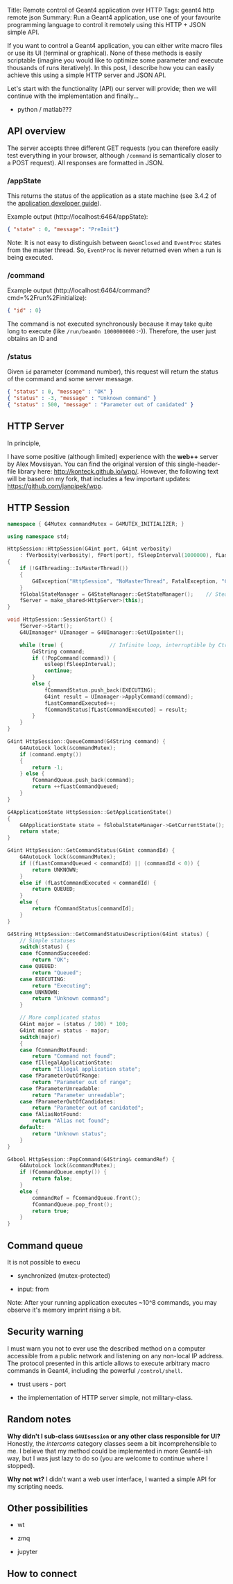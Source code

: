 Title: Remote control of Geant4 application over HTTP
Tags: geant4
    http
    remote
    json
Summary: Run a Geant4 application, use one of your favourite 
    programming language to control it remotely
    using this HTTP + JSON simple API.

If you want to control a Geant4 application,
you can either write macro files or use its UI (terminal
or graphical). None of these methods is easily scriptable
(imagine you would like to optimize some parameter and execute
thousands of runs iteratively). In this post, I describe how
you can easily achieve this using a simple HTTP server and
JSON API.

Let's start with the functionality (API) our server will provide;
then we will continue with the implementation and finally...
- python / matlab???

## API overview

The server accepts three different GET requests (you can therefore
easily test everything in your browser, although `/command` is semantically
closer to a POST request). All responses are formatted in JSON.

### /appState

This returns the status of the application as a state machine
(see 3.4.2 of the [application developer guide](https://geant4.web.cern.ch/geant4/UserDocumentation/UsersGuides/ForApplicationDeveloper/html/ch03s04.html#sect.Run.StateMac)).

Example output (http://localhost:6464/appState):

```json
{ "state" : 0, "message": "PreInit"}
```

Note: It is not easy to distinguish between `GeomClosed` and `EventProc` states
from the master thread. So, `EventProc` is never returned even when
a run is being executed.

### /command

Example output (http://localhost:6464/command?cmd=%2Frun%2Finitialize):

```json
{ "id" : 0}           
```

The command is not executed synchronously because it may take quite long
to execute (like `/run/beamOn 1000000000` :-)). Therefore, the user
just obtains an ID and 

### /status

Given `id` parameter (command number), this request will return the status of the command
and some server message.

```json
{ "status" : 0, "message" : "OK" }
{ "status" : -3, "message" : "Unknown command" }
{ "status" : 500, "message" : "Parameter out of canidated" }
```



## HTTP Server

In principle,  

I have some positive (although limited) experience with the **web++**
server by Alex Movsisyan. You can find the original version of this single-header-file
library here: <http://konteck.github.io/wpp/>. However, the following text
will be based on my fork, that includes a few important updates: <https://github.com/janpipek/wpp>.

## HTTP Session

```c++
namespace { G4Mutex commandMutex = G4MUTEX_INITIALIZER; }

using namespace std;

HttpSession::HttpSession(G4int port, G4int verbosity)
    : fVerbosity(verbosity), fPort(port), fSleepInterval(1000000), fLastCommandQueued(-1), fLastCommandExecuted(-1)
{
    if (!G4Threading::IsMasterThread())
    {
        G4Exception("HttpSession", "NoMasterThread", FatalException, "Cannot initialize HttpSession outside the master thread");
    }
    fGlobalStateManager = G4StateManager::GetStateManager();    // Steal thread-local variable.
    fServer = make_shared<HttpServer>(this);
}

void HttpSession::SessionStart() {
    fServer->Start();
    G4UImanager* UImanager = G4UImanager::GetUIpointer();

    while (true) {               // Infinite loop, interruptible by Ctrl-C
        G4String command;
        if (!PopCommand(command)) {
            usleep(fSleepInterval);
            continue;
        }
        else {
            fCommandStatus.push_back(EXECUTING);
            G4int result = UImanager->ApplyCommand(command);
            fLastCommandExecuted++;
            fCommandStatus[fLastCommandExecuted] = result;
        }
    }
}

G4int HttpSession::QueueCommand(G4String command) {
    G4AutoLock lock(&commandMutex);
    if (command.empty())
    {
        return -1;
    } else {
        fCommandQueue.push_back(command);
        return ++fLastCommandQueued;
    }
}

G4ApplicationState HttpSession::GetApplicationState()
{
    G4ApplicationState state = fGlobalStateManager->GetCurrentState();
    return state;
}

G4int HttpSession::GetCommandStatus(G4int commandId) {
    G4AutoLock lock(&commandMutex);
    if ((fLastCommandQueued < commandId) || (commandId < 0)) {
        return UNKNOWN;
    }
    else if (fLastCommandExecuted < commandId) {
        return QUEUED;
    }
    else {
        return fCommandStatus[commandId];
    }
}

G4String HttpSession::GetCommandStatusDescription(G4int status) {
    // Simple statuses
    switch(status) {
    case fCommandSucceeded:
        return "OK";
    case QUEUED:
        return "Queued";
    case EXECUTING:
        return "Executing";
    case UNKNOWN:
        return "Unknown command";
    }

    // More complicated status
    G4int major = (status / 100) * 100;
    G4int minor = status - major;
    switch(major)
    {
    case fCommandNotFound:
        return "Command not found";
    case fIllegalApplicationState:
        return "Illegal application state";
    case fParameterOutOfRange:
        return "Parameter out of range";
    case fParameterUnreadable:
        return "Parameter unreadable";
    case fParameterOutOfCandidates:
        return "Parameter out of canidated";
    case fAliasNotFound:
        return "Alias not found";
    default:
        return "Unknown status";
    }
}

G4bool HttpSession::PopCommand(G4String& commandRef) {
    G4AutoLock lock(&commandMutex);
    if (fCommandQueue.empty()) {
        return false;
    }
    else {
        commandRef = fCommandQueue.front();
        fCommandQueue.pop_front();
        return true;
    }
}
```

## Command queue

It is not possible to execu

- synchronized (mutex-protected)

- input: from 

Note: After your running application executes ~10^8
commands, you may observe it's memory imprint rising a bit.

## Security warning

I must warn you not to 
ever use the described method on a computer accessible
from a public network and listening on any non-local
IP address. The protocol presented in this article allows
to execute arbitrary macro commands in Geant4, including
the powerful `/control/shell`.

- trust users - port

- the implementation of HTTP server simple, not military-class.

## Random notes

**Why didn't I sub-class `G4UIsession` or any other class
responsible for UI?** Honestly, the *intercoms* category classes 
seem a bit incomprehensible to me. I believe that my method
could be implemented in more Geant4-ish way, but I was just lazy to do so
(you are welcome to continue where I stopped).

**Why not wt?** I didn't want a web user interface, I wanted
a simple API for my scripting needs.

## Other possibilities

- wt

- zmq

- jupyter

## How to connect